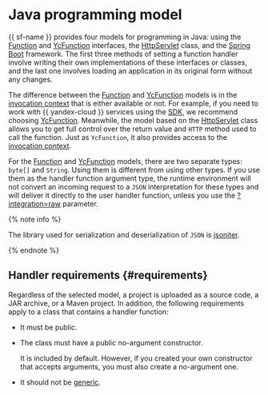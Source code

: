 # Java programming model


{{ sf-name }} provides four models for programming in Java: using the [Function](jdk-function.md) and [YcFunction](yc-function.md) interfaces, the [HttpServlet](servlet-api.md) class, and the [Spring Boot](spring-boot.md) framework. The first three methods of setting a function handler involve writing their own implementations of these interfaces or classes, and the last one involves loading an application in its original form without any changes.

The difference between the [Function](jdk-function.md) and [YcFunction](yc-function.md) models is in the [invocation context](../context.md) that is either available or not. For example, if you need to work with {{ yandex-cloud }} services using the [SDK](../sdk.md), we recommend choosing [YcFunction](yc-function.md). Meanwhile, the model based on the [HttpServlet](servlet-api.md) class allows you to get full control over the return value and `HTTP` method used to call the function. Just as `YcFunction`, it also provides access to the [invocation context](../context.md).


For the [Function](jdk-function.md) and [YcFunction](yc-function.md) models, there are two separate types: `byte[]` and `String`. Using them is different from using other types. If you use them as the handler function argument type, the runtime environment will not convert an incoming request to a `JSON` interpretation for these types and will deliver it directly to the user handler function, unless you use the [?integration=raw](../../../concepts/function-invoke.md#http) parameter.

{% note info %}

The library used for serialization and deserialization of `JSON` is [jsoniter](http://jsoniter.com/java-features.html).

{% endnote %}

## Handler requirements {#requirements}

Regardless of the selected model, a project is uploaded as a source code, a JAR archive, or a Maven project. In addition, the following requirements apply to a class that contains a handler function:

* It must be public.
* The class must have a public no-argument constructor.

   It is included by default. However, if you created your own constructor that accepts arguments, you must also create a no-argument one.

* It should not be [generic](https://docs.oracle.com/javase/8/docs/technotes/guides/language/generics.html).
